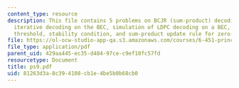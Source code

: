 ```yaml
---
content_type: resource
description: This file contains 5 problems on BCJR (sum-product) decoding of SPC codes,
  iterative decoding on the BEC, simulation of LDPC decoding on a BEC, iterative decoding
  threshold, stability condition, and sum-product update rule for zero-sum nodes.
file: https://ol-ocw-studio-app-qa.s3.amazonaws.com/courses/6-451-principles-of-digital-communication-ii-spring-2005/81263d3a8c394108cb1e4be5b0b68cb0_ps9.pdf
file_type: application/pdf
parent_uid: 429aa445-ec35-d484-97ce-c9ef10fc57fd
resourcetype: Document
title: ps9.pdf
uid: 81263d3a-8c39-4108-cb1e-4be5b0b68cb0
---
```

